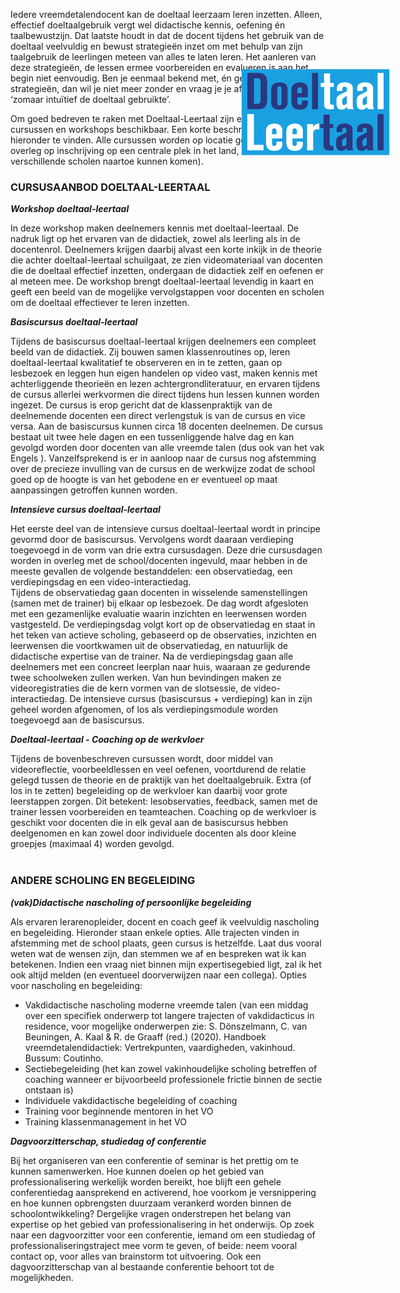 <a href=".."><img src="AFBDTLT.png" id="image"></a>
<style>
#image {
    position: absolute;
    transform: scale(0.3, 0.3);
    right: -150px;
    top: 0px;
}
@media only screen and (max-width: 600px) {
  #image {
  	display: none;
  }
}	
</style>

<script>

document.getElementById("header").remove();

function remove_subtitle() {
	for(let i = 0; i < 10; i++) {
		for(let j of document.getElementsByClassName("credits")) {
			j.remove();
		}
	}
}

remove_subtitle();
</script>


Iedere vreemdetalendocent kan de doeltaal leerzaam leren inzetten. Alleen, effectief doeltaalgebruik vergt wel didactische kennis, oefening én taalbewustzijn. Dat laatste houdt in dat de docent tijdens het gebruik van de doeltaal veelvuldig en bewust strategieën inzet om met behulp van zijn taalgebruik de leerlingen meteen van alles te laten leren. Het aanleren van deze strategieën, de lessen ermee voorbereiden en evalueren is aan het begin niet eenvoudig. Ben je eenmaal bekend met, én geoefend in, die strategieën, dan wil je niet meer zonder en vraag je je af waarom je vroeger ‘zomaar intuïtief de doeltaal gebruikte’. 

Om goed bedreven te raken met Doeltaal-Leertaal zijn er verschillende cursussen en workshops beschikbaar. Een korte beschrijving per aanbod is hieronder te vinden. Alle cursussen worden op locatie gegeven (of in overleg op inschrijving op een centrale plek in het land, waar docenten van verschillende scholen naartoe kunnen komen). 


### CURSUSAANBOD DOELTAAL-LEERTAAL

***Workshop doeltaal-leertaal***

In deze workshop maken deelnemers kennis met doeltaal-leertaal. De nadruk ligt op het ervaren van de didactiek, zowel als leerling als in de docentenrol. Deelnemers krijgen daarbij alvast een korte inkijk in de theorie die achter doeltaal-leertaal schuilgaat, ze zien videomateriaal van docenten die de doeltaal effectief inzetten, ondergaan de didactiek zelf en oefenen er al meteen mee. De workshop brengt doeltaal-leertaal levendig in kaart en geeft een beeld van de mogelijke vervolgstappen voor docenten en scholen om de doeltaal effectiever te leren inzetten.

***Basiscursus doeltaal-leertaal***

Tijdens de basiscursus doeltaal-leertaal krijgen deelnemers een compleet beeld van de didactiek. Zij bouwen samen klassenroutines op, leren doeltaal-leertaal kwalitatief te observeren en in te zetten, gaan op lesbezoek en leggen hun eigen handelen op video vast, maken kennis met achterliggende theorieën en lezen achtergrondliteratuur, en ervaren tijdens de cursus allerlei werkvormen die direct tijdens hun lessen kunnen worden ingezet. De cursus is erop gericht dat de klassenpraktijk van de deelnemende docenten een direct verlengstuk is van de cursus en vice versa. 
Aan de basiscursus kunnen circa 18 docenten deelnemen. De cursus bestaat uit twee hele dagen en een tussenliggende halve dag en kan gevolgd worden door docenten van alle vreemde talen (dus ook van het vak Engels ). Vanzelfsprekend is er in aanloop naar de cursus nog afstemming over de precieze invulling van de cursus en de werkwijze zodat de school goed op de hoogte is van het gebodene en er eventueel op maat aanpassingen getroffen kunnen worden. 

***Intensieve cursus doeltaal-leertaal***

Het eerste deel van de intensieve cursus doeltaal-leertaal wordt in principe gevormd door de basiscursus. Vervolgens wordt daaraan verdieping toegevoegd in de vorm van drie extra cursusdagen. Deze drie cursusdagen worden in overleg met de school/docenten ingevuld, maar hebben in de meeste gevallen de volgende bestanddelen: een observatiedag, een verdiepingsdag en een video-interactiedag.  
Tijdens de observatiedag gaan docenten in wisselende samenstellingen (samen met de trainer) bij elkaar op lesbezoek. De dag wordt afgesloten met een gezamenlijke evaluatie waarin inzichten en leerwensen worden vastgesteld. De verdiepingsdag volgt kort op de observatiedag en staat in het teken van actieve scholing, gebaseerd op de observaties, inzichten en leerwensen die voortkwamen uit de observatiedag, en natuurlijk de didactische expertise van de trainer. Na de verdiepingsdag gaan alle deelnemers met een concreet leerplan naar huis, waaraan ze gedurende twee schoolweken zullen werken. Van hun bevindingen maken ze videoregistraties die de kern vormen van de slotsessie, de video-interactiedag.
De intensieve cursus (basiscursus + verdieping) kan in zijn geheel worden afgenomen, of los als verdiepingsmodule worden toegevoegd aan de basiscursus. 

***Doeltaal-leertaal - Coaching op de werkvloer***

Tijdens de bovenbeschreven cursussen wordt, door middel van videoreflectie, voorbeeldlessen en veel oefenen, voortdurend de relatie gelegd tussen de theorie en de praktijk van het doeltaalgebruik. Extra (of los in te zetten) begeleiding op de werkvloer kan daarbij voor grote leerstappen zorgen. Dit betekent: lesobservaties, feedback, samen met de trainer lessen voorbereiden en teamteachen. 
Coaching op de werkvloer is geschikt voor docenten die in elk geval aan de basiscursus hebben deelgenomen en kan zowel door individuele docenten als door kleine groepjes (maximaal 4) worden gevolgd. 
<br>
<br>

### ANDERE SCHOLING EN BEGELEIDING

***(vak)Didactische nascholing of persoonlijke begeleiding***

Als ervaren lerarenopleider, docent en coach geef ik veelvuldig nascholing en begeleiding. Hieronder staan enkele opties. Alle trajecten vinden in afstemming met de school plaats, geen cursus is hetzelfde. Laat dus vooral weten wat de wensen zijn, dan stemmen we af en bespreken wat ik kan betekenen. Indien een vraag niet binnen mijn expertisegebied ligt, zal ik het ook altijd melden (en eventueel doorverwijzen naar een collega). 
Opties voor nascholing en begeleiding:
-	Vakdidactische nascholing moderne vreemde talen (van een middag over een specifiek onderwerp tot langere trajecten of vakdidacticus in residence, voor mogelijke onderwerpen zie: S. Dönszelmann, C. van Beuningen, A. Kaal & R. de Graaff (red.) (2020). Handboek vreemdetalendidactiek: Vertrekpunten, vaardigheden, vakinhoud. Bussum: Coutinho.
-	Sectiebegeleiding (het kan zowel vakinhoudelijke scholing betreffen of coaching wanneer er bijvoorbeeld professionele frictie binnen de sectie ontstaan is)
-	Individuele vakdidactische begeleiding of coaching
-	Training voor beginnende mentoren in het VO
-	Training klassenmanagement in het VO

***Dagvoorzitterschap, studiedag of conferentie***

Bij het organiseren van een conferentie of seminar is het prettig om te kunnen samenwerken. Hoe kunnen doelen op het gebied van professionalisering werkelijk worden bereikt, hoe blijft een gehele conferentiedag aansprekend en activerend, hoe voorkom je versnippering en hoe kunnen opbrengsten duurzaam verankerd worden binnen de schoolontwikkeling? Dergelijke vragen onderstrepen het belang van expertise op het gebied van professionalisering in het onderwijs. 
	Op zoek naar een dagvoorzitter voor een conferentie, iemand om een studiedag of professionaliseringstraject mee vorm te geven, of beide: neem vooral contact op, voor alles van brainstorm tot uitvoering. Ook een dagvoorzitterschap van al bestaande conferentie behoort tot de mogelijkheden.


